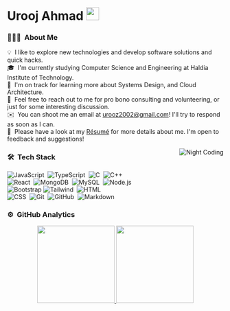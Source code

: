 <!-- ![Urooj Ahmad's Banner](/assets/Banner.jpg) -->

# Urooj Ahmad&nbsp;<img src="assets/Mario_Hello_Big.gif" width="30px">


<!-- ## 👋 &nbsp;Hey there! I'm Urooj -->

### 👨🏻‍💻 &nbsp;About Me

💡 &nbsp;I like to explore new technologies and develop software solutions and quick hacks.\
🎓 &nbsp;I'm currently studying Computer Science and Engineering at Haldia Institute of Technology.\
🌱 &nbsp;I'm on track for learning more about Systems Design, and Cloud Architecture.\
💬 &nbsp;Feel free to reach out to me for pro bono consulting and volunteering, or just for some interesting discussion.\
✉️ &nbsp;You can shoot me an email at urooz2002@gmail.com! I'll try to respond as soon as I can.\
📄 &nbsp;Please have a look at my [Résumé](https://drive.google.com/file/d/15kDGckKBi05XtaN_-sdRda31iqMa4sEE/view?usp=sharing) for more details about me. I'm open to feedback and suggestions!

<img alt="Night Coding" src="assets/Night-Coding.gif" align="right"/>

### 🛠 &nbsp;Tech Stack

![JavaScript](https://img.shields.io/badge/-JavaScript-05122A?style=flat&logo=javascript)&nbsp;
![TypeScript](https://img.shields.io/badge/-TypeScript-05122A?style=flat&logo=TypeScript&logoColor=FFA518)&nbsp;
![C](https://img.shields.io/badge/-C-05122A?style=flat&logo=C&logoColor=A8B9CC)&nbsp;
![C++](https://img.shields.io/badge/-C++-05122A?style=flat&logo=C%2B%2B&logoColor=00599C)\
![React](https://img.shields.io/badge/-React-05122A?style=flat&logo=react)&nbsp;
![MongoDB](https://img.shields.io/badge/MongoDB-4EA94B?style=flat&logo=mongodb&logoColor=white)&nbsp;
![MySQL](https://img.shields.io/badge/MySQL-00000F?style=flat&logo=mysql&logoColor=white)&nbsp;
![Node.js](https://img.shields.io/badge/-Node.js-05122A?style=flat&logo=node.js)&nbsp;\
![Bootstrap](https://img.shields.io/badge/Amazon_AWS-232F3E?style=flat&logo=amazon-aws&logoColor=white)
![Tailwind](https://img.shields.io/badge/-TailwindCSS-05122A?style=flat&logo=TailwindCSS&logoColor=563D7C)&nbsp;
![HTML](https://img.shields.io/badge/-HTML-05122A?style=flat&logo=HTML5)&nbsp;\
![CSS](https://img.shields.io/badge/-CSS-05122A?style=flat&logo=CSS3&logoColor=1572B6)&nbsp;
![Git](https://img.shields.io/badge/-Git-05122A?style=flat&logo=git)&nbsp;
![GitHub](https://img.shields.io/badge/-GitHub-05122A?style=flat&logo=github)&nbsp;
![Markdown](https://img.shields.io/badge/-Markdown-05122A?style=flat&logo=markdown)

### ⚙️ &nbsp;GitHub Analytics

<p align="center">
<a href="https://github.com/urz-ahmed">
  <img height="180em" src="https://github-readme-stats-eight-theta.vercel.app/api?username=urz-ahmed&show_icons=true&theme=algolia&include_all_commits=true&count_private=true"/>
  <img height="180em" src="https://github-readme-stats-eight-theta.vercel.app/api/top-langs/?username=urz-ahmed&layout=compact&langs_count=8&theme=algolia"/>
</a>
</p>
